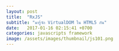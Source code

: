 ```yaml
---
layout: post
title:  "RxJS"
subtitle: "มารู้จัก VirtualDOM ใน HTML5 กัน"
date:   2017-01-16 02:15:41 +0700
categories: javascripts framework
image: /assets/images/thumbnail/js101.png
---
```

